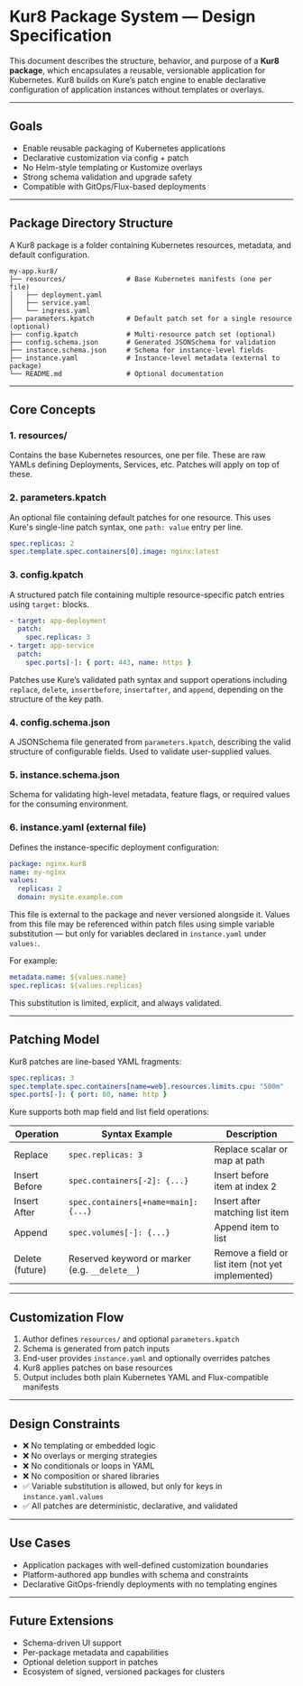 # Kur8 Package System — Design Specification

This document describes the structure, behavior, and purpose of a **Kur8 package**, which encapsulates a reusable, versionable application for Kubernetes. Kur8 builds on Kure’s patch engine to enable declarative configuration of application instances without templates or overlays.

---

## Goals

- Enable reusable packaging of Kubernetes applications
- Declarative customization via config + patch
- No Helm-style templating or Kustomize overlays
- Strong schema validation and upgrade safety
- Compatible with GitOps/Flux-based deployments

---

## Package Directory Structure

A Kur8 package is a folder containing Kubernetes resources, metadata, and default configuration.

```
my-app.kur8/
├── resources/               # Base Kubernetes manifests (one per file)
│   ├── deployment.yaml
│   ├── service.yaml
│   └── ingress.yaml
├── parameters.kpatch        # Default patch set for a single resource (optional)
├── config.kpatch            # Multi-resource patch set (optional)
├── config.schema.json       # Generated JSONSchema for validation
├── instance.schema.json     # Schema for instance-level fields
├── instance.yaml            # Instance-level metadata (external to package)
└── README.md                # Optional documentation
```

---

## Core Concepts

### 1. **resources/**

Contains the base Kubernetes resources, one per file. These are raw YAMLs defining Deployments, Services, etc. Patches will apply on top of these.

### 2. **parameters.kpatch**

An optional file containing default patches for one resource. This uses Kure's single-line patch syntax, one `path: value` entry per line.

```yaml
spec.replicas: 2
spec.template.spec.containers[0].image: nginx:latest
```

### 3. **config.kpatch**

A structured patch file containing multiple resource-specific patch entries using `target:` blocks.

```yaml
- target: app-deployment
  patch:
    spec.replicas: 3
- target: app-service
  patch:
    spec.ports[-]: { port: 443, name: https }
```

Patches use Kure’s validated path syntax and support operations including `replace`, `delete`, `insertbefore`, `insertafter`, and `append`, depending on the structure of the key path.

### 4. **config.schema.json**

A JSONSchema file generated from `parameters.kpatch`, describing the valid structure of configurable fields. Used to validate user-supplied values.

### 5. **instance.schema.json**

Schema for validating high-level metadata, feature flags, or required values for the consuming environment.

### 6. **instance.yaml** (external file)

Defines the instance-specific deployment configuration:

```yaml
package: nginx.kur8
name: my-nginx
values:
  replicas: 2
  domain: mysite.example.com
```

This file is external to the package and never versioned alongside it. Values from this file may be referenced within patch files using simple variable substitution — but only for variables declared in `instance.yaml` under `values:`.

For example:

```yaml
metadata.name: ${values.name}
spec.replicas: ${values.replicas}
```

This substitution is limited, explicit, and always validated.

---

## Patching Model

Kur8 patches are line-based YAML fragments:

```yaml
spec.replicas: 3
spec.template.spec.containers[name=web].resources.limits.cpu: "500m"
spec.ports[-]: { port: 80, name: http }
```

Kure supports both map field and list field operations:

| Operation       | Syntax Example                                 | Description                                       |
| --------------- | ---------------------------------------------- | ------------------------------------------------- |
| Replace         | `spec.replicas: 3`                             | Replace scalar or map at path                     |
| Insert Before   | `spec.containers[-2]: {...}`                   | Insert before item at index 2                     |
| Insert After    | `spec.containers[+name=main]: {...}`           | Insert after matching list item                   |
| Append          | `spec.volumes[-]: {...}`                       | Append item to list                               |
| Delete (future) | Reserved keyword or marker (e.g. `__delete__`) | Remove a field or list item (not yet implemented) |

---

## Customization Flow

1. Author defines `resources/` and optional `parameters.kpatch`
2. Schema is generated from patch inputs
3. End-user provides `instance.yaml` and optionally overrides patches
4. Kur8 applies patches on base resources
5. Output includes both plain Kubernetes YAML and Flux-compatible manifests

---

## Design Constraints

- ❌ No templating or embedded logic
- ❌ No overlays or merging strategies
- ❌ No conditionals or loops in YAML
- ❌ No composition or shared libraries
- ✅ Variable substitution is allowed, but only for keys in `instance.yaml.values`
- ✅ All patches are deterministic, declarative, and validated

---

## Use Cases

- Application packages with well-defined customization boundaries
- Platform-authored app bundles with schema and constraints
- Declarative GitOps-friendly deployments with no templating engines

---

## Future Extensions

- Schema-driven UI support
- Per-package metadata and capabilities
- Optional deletion support in patches
- Ecosystem of signed, versioned packages for clusters

